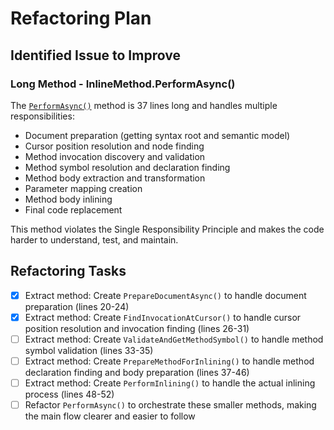 # Refactoring Plan

## Identified Issue to Improve

### Long Method - InlineMethod.PerformAsync()
The [`PerformAsync()`](refactoring-tools/RoslynRefactoring/InlineMethod.cs:18) method is 37 lines long and handles multiple responsibilities:
- Document preparation (getting syntax root and semantic model)
- Cursor position resolution and node finding
- Method invocation discovery and validation
- Method symbol resolution and declaration finding
- Method body extraction and transformation
- Parameter mapping creation
- Method body inlining
- Final code replacement

This method violates the Single Responsibility Principle and makes the code harder to understand, test, and maintain.

## Refactoring Tasks

- [x] Extract method: Create `PrepareDocumentAsync()` to handle document preparation (lines 20-24)
- [x] Extract method: Create `FindInvocationAtCursor()` to handle cursor position resolution and invocation finding (lines 26-31)
- [ ] Extract method: Create `ValidateAndGetMethodSymbol()` to handle method symbol validation (lines 33-35)
- [ ] Extract method: Create `PrepareMethodForInlining()` to handle method declaration finding and body preparation (lines 37-46)
- [ ] Extract method: Create `PerformInlining()` to handle the actual inlining process (lines 48-52)
- [ ] Refactor `PerformAsync()` to orchestrate these smaller methods, making the main flow clearer and easier to follow
